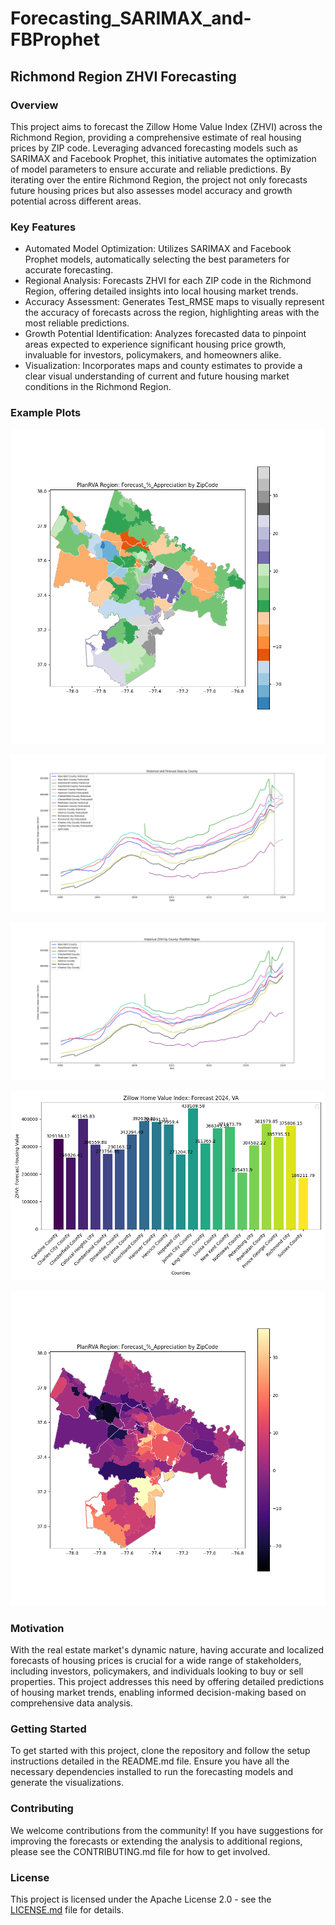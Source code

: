 # Forecasting_SARIMAX_and-FBProphet

## Richmond Region ZHVI Forecasting

### Overview
This project aims to forecast the Zillow Home Value Index (ZHVI) across the Richmond Region, providing a comprehensive estimate of real housing prices by ZIP code. Leveraging advanced forecasting models such as SARIMAX and Facebook Prophet, this initiative automates the optimization of model parameters to ensure accurate and reliable predictions. By iterating over the entire Richmond Region, the project not only forecasts future housing prices but also assesses model accuracy and growth potential across different areas.

### Key Features
- Automated Model Optimization: Utilizes SARIMAX and Facebook Prophet models, automatically selecting the best parameters for accurate forecasting.
- Regional Analysis: Forecasts ZHVI for each ZIP code in the Richmond Region, offering detailed insights into local housing market trends.
- Accuracy Assessment: Generates Test_RMSE maps to visually represent the accuracy of forecasts across the region, highlighting areas with the most reliable predictions.
- Growth Potential Identification: Analyzes forecasted data to pinpoint areas expected to experience significant housing price growth, invaluable for investors, policymakers, and homeowners alike.
- Visualization: Incorporates maps and county estimates to provide a clear visual understanding of current and future housing market conditions in the Richmond Region.

### Example Plots

![Forecast % ZHVI](https://github.com/planwithdata/Forecasting/blob/Forecasting_1/plot_1.png)

![Hist&Forecast Grouped by County](https://github.com/planwithdata/Forecasting/blob/Forecasting_1//plot_12.png?raw=true)

![Entire Dataset by County](https://github.com/planwithdata/Forecasting/blob/Forecasting_1//plot_13.png?raw=true)

![Forecast prices VA Counties](https://github.com/planwithdata/Forecasting/blob/Forecasting_1//plot_15.png?raw=true)

![Forecast % ZHVI 2](https://github.com/planwithdata/Forecasting/blob/Forecasting_1//plot_2.png?raw=true)


### Motivation
With the real estate market's dynamic nature, having accurate and localized forecasts of housing prices is crucial for a wide range of stakeholders, including investors, policymakers, and individuals looking to buy or sell properties. This project addresses this need by offering detailed predictions of housing market trends, enabling informed decision-making based on comprehensive data analysis.

### Getting Started
To get started with this project, clone the repository and follow the setup instructions detailed in the README.md file. Ensure you have all the necessary dependencies installed to run the forecasting models and generate the visualizations.

### Contributing
We welcome contributions from the community! If you have suggestions for improving the forecasts or extending the analysis to additional regions, please see the CONTRIBUTING.md file for how to get involved.

### License
This project is licensed under the Apache License 2.0 - see the [LICENSE.md](LICENSE.md) file for details.
